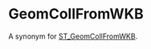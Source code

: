 # GeomCollFromWKB

A synonym for [ST_GeomCollFromWKB](/sql-statements-structure/geographic-geometric-features/wkb/st_geomcollfromwkb).